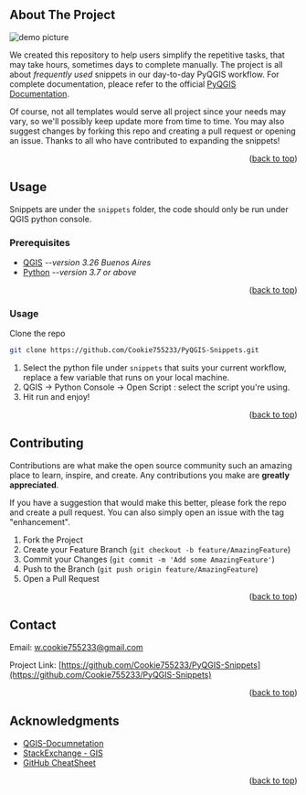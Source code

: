 <!-- ABOUT THE PROJECT -->
## About The Project

![demo picture](https://i.imgur.com/nSTGUPq.jpg)

We created this repository to help users simplify the repetitive tasks, that may take hours, sometimes days to complete manually. The project is all about *frequently used* snippets in our day-to-day PyQGIS workflow. For complete documentation, pleace refer to the official [PyQGIS Documentation](https://github.com/qgis/QGIS-Documentation).

Of course, not all templates would serve all project since your needs may vary, so we'll possibly keep update more from time to time. You may also suggest changes by forking this repo and creating a pull request or opening an issue. Thanks to all who have contributed to expanding the snippets!
 

<p align="right">(<a href="#readme-top">back to top</a>)</p>



<!-- USAGE EXAMPLES -->
## Usage

Snippets are under the `snippets` folder, the code should only be run under QGIS python console.

### Prerequisites

* [QGIS](https://qgis.org/en/site/forusers/download.html) *--version 3.26 Buenos Aires*
* [Python](https://www.python.org/) *--version 3.7 or above*


<p align="right">(<a href="#readme-top">back to top</a>)</p>


### Usage

Clone the repo
```sh
git clone https://github.com/Cookie755233/PyQGIS-Snippets.git
```

1. Select the python file under `snippets` that suits your current workflow, replace a few variable that runs on your local machine.
2. QGIS -> Python Console -> Open Script : select the script you're using.
3. Hit run and enjoy! 

<p align="right">(<a href="#readme-top">back to top</a>)</p>





<!-- CONTRIBUTING -->
## Contributing

Contributions are what make the open source community such an amazing place to learn, inspire, and create. Any contributions you make are **greatly appreciated**.

If you have a suggestion that would make this better, please fork the repo and create a pull request. You can also simply open an issue with the tag "enhancement".

1. Fork the Project
2. Create your Feature Branch (`git checkout -b feature/AmazingFeature`)
3. Commit your Changes (`git commit -m 'Add some AmazingFeature'`)
4. Push to the Branch (`git push origin feature/AmazingFeature`)
5. Open a Pull Request

<p align="right">(<a href="#readme-top">back to top</a>)</p>


<!-- CONTACT -->
## Contact

Email: w.cookie755233@gmail.com

Project Link: [https://github.com/Cookie755233/PyQGIS-Snippets](https://github.com/Cookie755233/PyQGIS-Snippets)

<p align="right">(<a href="#readme-top">back to top</a>)</p>



<!-- ACKNOWLEDGMENTS -->
## Acknowledgments

* [QGIS-Documnetation](https://github.com/qgis/QGIS-Documentation)
* [StackExchange - GIS](https://gis.stackexchange.com/)
* [GitHub CheatSheet](https://education.github.com/git-cheat-sheet-education.pdf)

<p align="right">(<a href="#readme-top">back to top</a>)</p>


